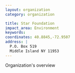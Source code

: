 ```yaml
---
layout: organization
category: organization

title: Star Foundation
impact_area: Environment
keywords: 
coordinates: 40.8845,-72.9507
address: |
  P.O. Box 519
  Middle Island NY 11953
---
```

Organization's overview
